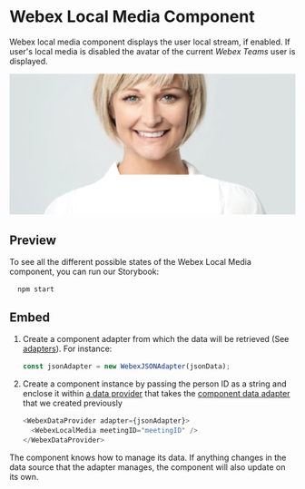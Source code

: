 # Webex Local Media Component

Webex local media component displays the user local stream, if enabled. If user's local media is disabled the avatar of the current _Webex Teams_ user is displayed.

<p align="center">
  <img src="./WebexLocalMedia.png" alt="Default Webex Local Media" />
</p>

## Preview

To see all the different possible states of the Webex Local Media component, you can run our Storybook:

```shell
  npm start
```

## Embed

1.  Create a component adapter from which the data will be retrieved (See [adapters](../../adapters)). For instance:

    ```js
    const jsonAdapter = new WebexJSONAdapter(jsonData);
    ```

2.  Create a component instance by passing the person ID as a string and
    enclose it within [a data provider](../WebexDataProvider/WebexDataProvider.js)
    that takes the [component data adapter](../../adapters/WebexJSONAdapter.js) that we created previously

    ```js
    <WebexDataProvider adapter={jsonAdapter}>
      <WebexLocalMedia meetingID="meetingID" />
    </WebexDataProvider>
    ```

The component knows how to manage its data. If anything changes in the data source that the adapter manages, the component will also update on its own.

